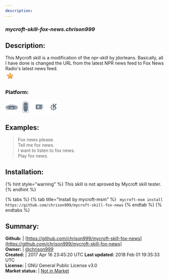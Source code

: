 ```yaml
---
description: 
---
```


### _mycroft-skill-fox-news.chrison999_  
## Description:  
This Mycroft skill is a modification of the npr-skill by jdorleans.
Basically, all I have done is changed the URL from the latest NPR
news feed to Fox News Radio's latest news feed.  
![](../.gitbook/assets/star.png)  
### Platform:  
 ![Mark I](../.gitbook/assets/mark-1-icon.png)  ![Mark II](../.gitbook/assets/mark-2-icon.png)  ![Picroft](../.gitbook/assets/picroft-icon.png)  ![plasmoid](../.gitbook/assets/kde.png)   
  
## Examples:  
> Fox news please.  
> Tell me fox news.  
> I want to listen to fox news.  
> Play fox news.  
  
## Installation:  
{% hint style="warning" %}
This skill is not aproved by Mycroft skill tester.
{% endhint %}
    
{% tabs %}
{% tab title="Install by mycroft-msm" %}
``` mycroft-msm install https://github.com/chrison999/mycroft-skill-fox-news```
{% endtab %}
  {% endtabs %}
    
## Summary:  
**Github:** | [https://github.com/chrison999/mycroft-skill-fox-news](https://github.com/chrison999/mycroft-skill-fox-news)  
**Owner:** | [@chrison999](https://github.com/chrison999)  
**Created:** | 2017 Apr 16 23:45:20 UTC  **Last updated:** 2018 Feb 01 19:35:33 UTC  
**License:** | GNU General Public License v3.0  
**Market status:** | [Not in Market](https://market.mycroft.ai/skill/)  
